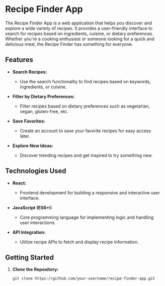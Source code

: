 # Recipe Finder App

The Recipe Finder App is a web application that helps you discover and explore a wide variety of recipes. It provides a user-friendly interface to search for recipes based on ingredients, cuisine, or dietary preferences. Whether you're a cooking enthusiast or someone looking for a quick and delicious meal, the Recipe Finder has something for everyone.

## Features

- **Search Recipes:**
  - Use the search functionality to find recipes based on keywords, ingredients, or cuisine.

- **Filter by Dietary Preferences:**
  - Filter recipes based on dietary preferences such as vegetarian, vegan, gluten-free, etc.

- **Save Favorites:**
  - Create an account to save your favorite recipes for easy access later.

- **Explore New Ideas:**
  - Discover trending recipes and get inspired to try something new.

## Technologies Used

- **React:**
  - Frontend development for building a responsive and interactive user interface.

- **JavaScript (ES6+):**
  - Core programming language for implementing logic and handling user interactions.

- **API Integration:**
  - Utilize recipe APIs to fetch and display recipe information.

## Getting Started

1. **Clone the Repository:**
   ```bash
   git clone https://github.com/your-username/recipe-finder-app.git
